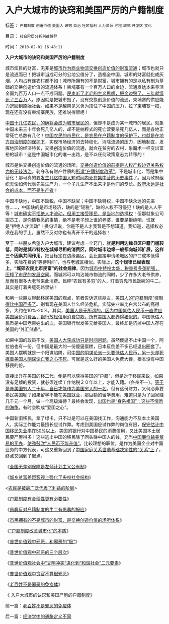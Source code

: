 # 入户大城市的诀窍和美国严厉的户籍制度

标签： `户籍制度` `创造价值` `美国人` `诀窍` `自治` `社区福利` `人力资源` `寻租` `城郊` `开发区` `文化` 

目录： `社会阶层分析利益博羿`

时间： `2010-02-01 16:48:11`

**入户大城市的诀窍和美国严厉的户籍制度**

城市炫目的财富，无非是[城市作为商业物流交换创造价值的财富流通](../../../2009/9/19/农村：市场流通物流法制和人权欠发达地区.md)；城市也就只是流通而已！把城市当成可分的公地公值分了，造福全中国，城市的财富就化成灰烟，人均占有连农村都不如！城市所拥有的不是财富，城市拥有的是以私有制为基础的交换创造价值的流通体系！柬埔寨有一个百万人口的金边，流通发达本来养活全国九百万人口一点不成问题。[民柬听了老毛的主义思想，把金边毁了，三年就饿死了三百万](../../../2009/8/2/英属孟加拉两次大饥荒和经济学家的良心.md)人。原因就是把城市毁了，没有交换创造价值的流通，柬埔寨的供应能力退回到原始社会。如果不是越南见义勇为顶住了中国的压力，拉了柬埔寨一把，现在还有没有柬埔寨民族，还难说得很呢！

[中国十几亿农民，的确将会成为城市居民的](../../../2009/1/5/农业人口城市化原动力和户籍制度必要性.md)，但却不是成为某一城市的居民。就象中国未来三十年会死几亿人的，却不是纳粹式的死亡营要杀死几亿人，而是各地正常死亡总数有几亿！[中国农民的市民化，是农民在户籍制度的保护下，也就是在地方自治制度的保护下](../../../2009/3/8/社区自治同时保护城市和农村居民的根本利益！.md)，实现市场经济的去特权化，消除流通的压力，因地制宜，发挥地区的经济特长，交换创造价值的流通，就会在贫穷的农村，象魔术一样变出富裕的城市！这是中国城市化的唯一出路，是不以任何政策意志为转移的！

城市是供交换创造价值的流通的场所，[交换创造价值的前提是人权产权边界关系权力的无歧法治](../../../2009/9/12/产权归属清晰前提下的平等博羿.md)。剥夺私有财产性质的[所谓“户籍制度改革”](http://blog.sina.com.cn/s/blog_5563a64d0100eq4t.html)，不是城市化，而是集中营化！那可真的要[发生几亿中国人短时间内死在集中营的历史事件](../../../2009/8/5/市场经济是工业化不成为人道灾难的必要条件.md)了。因为政府组织无论如何代表先进生产力，一个子儿生产不出来才是他们的专长。[政府永远是社会的成本，而不是生产者](../../../2009/1/22/计划经济和市场经济中的生产者角色差异.md)！

中国不缺地，中国不缺税，中国不缺官；中国不缺特权，中国不缺永远的先进性……，中国缺的是市场经济，缺的是“轻税”，缺的人权不可侵犯！缺的是人人平等！[城市确实不拒绝人才流动，但用工接受移民，是当地的选择权](../../../2009/3/7/户籍制度的选择权，在该地居民，不在外来者.md)！但那就象公司招员工，是你情我愿的事情，绝不是老子想上谁的老婆，谁要是拒绝咱，谁就是“拒绝人才流动”！换句话说，你是不是人才我暂是不想知道。我知道，选择权必须在我的手上，虽然不反对你也有离开不干的选择权！

至于一些朋友希望入户大城市，建议考虑一个窍门，就**是利用边缘县区户籍门槛较低，同时是城市特权在城郊寻租的消费区，同时城市边缘一般都向城郊扩展，这样三个因素共同作用**，把目标定在边缘县区，会比直接申请老城区的户口成本低得多，实际花费的“等待时间”，也与老城区相似。实际上，**这个规律已经表现上，“城郊农民比市民富”的社会规律**。因为[城市中特权太盛，税重费多垄断强，压榨了市民的发展空间](../../../2009/10/16/向农民工倾斜了吗？国民就业收入和内需却少了.md)。而城郊可以均沾城市物流的同时，少了许多大老爷供养，反而有很多大老爷来此消费。民粹“农民有多穷”的人，盯着穷鬼市民饭碗的牛二，其实是盯着夹缝死路里钻！

和另一些朋友聊起移民美国的观点，笔者告诉这些朋友，[美国人的“户籍制度”控制得比中国严多了](../../../2009/3/6/自由结社，社区自治和迁移自由.md)。别看现在美国人什么经济危机，实际失业率比白宫公布的高得多，大约在10%-20%。其实，[美国人是无所谓的，因为中国低估人民币一直供应美国廉价消费品，银行放松信用消费贷款，所有美国人都养得猪似的](../../../2008/7/19/美国战无不胜的强大，纯属狗屎运.md)。中国低估人民币是中国老百姓出的血，美国银行增发美元给美国人，最终却是坑掉中国人存在美国的“外汇储备”。

如果中国的政策不改，[美国人大获成功只是时间问题](../../../2008/7/21/中国索罗斯做空美元剪美国人羊毛惨败的货币战争.md)。虽然傻逼不止中国一个，阿拉伯也有一份，但中国是最大的一份傻逼蛋糕，日本反倒差不多已经退出圈套了。美国人摆明就是一个阳谋陷阱，[可中国的阴谋论派一头要低估人民币，另一头却死撑着美国人阴谋论亡我之心不死](../../../2007/10/28/漫谈人民币升值贬值及黄金及刘军洛宋鸿兵阴谋论.md)。可就是这么好的美国人免费大餐，根本没有中国移民的份。

直接出升在美国的移二代，倒是可以获得美国的“户籍”，但是对于移民来说，如果没有足额的投资，就必须连续工作纳税２０年以上，才能入籍。（各州不一）。[等于是养美国穷人二十年，自已才能作为美国穷人的一名](../../../2009/9/1/为什么地方财政社会保障排外是理所当然的.md)。但有这份财力，又何必非要移民美国呢？如果留学不能在美国就业，那巨额的留学费用，难道只是为了回家赚几千元一个月，做一个高级海待？最终会发现，[出国也是“身系祖国”；这些不情愿的海龟](../../../2009/11/5/公民祖国崛起是海内外华族的共同利益.md)，有时会吹成“爱国之心”。

中国新旧移民，拿了绿卡，只不过是可以在美国找工作，沟通能力不及本土美国人，实际工作能力最擅长应试作弊。考虑到美国应试作弊的岗位有限，[保守估计中国移民失业率在50%以上](../../../2009/11/5/出国也难避全球华人失业无保障浪潮的天罗地网.md)。美国的银行对中国移民的消费信用，又比美国本土居民要严厉得多！这些逃出中国的移民除了回头赚中国人的钱，充当[中国廉价输美贸易的买办](../../../2010/1/9/洋权威和您自已的利益！.md)，[使劲鼓吹“人民币不能升值”](../../../2009/10/23/系统工程中的范式和经济学中的定律.md)。比较理想的职位，是作为美国企业对中国业务的中方代表，可这又重新回到了[中国家庭关系世袭基础决定性的“关系”上](../../../2009/8/28/贫富差距核心矛盾是特权等级文化.md)了，终点又回到了起点。

《[全国无差别保障是左倾计划主义公有制](../../../2009/9/7/全国无差别保障是注定失败的左倾计划经济公有制.md)》

《[城乡贫富差距客观上强化了央权社会结构](../../../2009/9/8/城乡贫富差距客观上强化了央权社会结构.md)》

<[农民是被最广泛代表了利益的阶层](../../../2009/9/8/农村也是等级社会.md)>

《[户籍制度有合理性更有必要性](../../../2009/9/29/户籍制度的合理性和必要性专题讨论目录.md)》

《[愚蠢反对户籍制度的牛二有愚蠢的报应](../../../2010/1/27/愚蠢的人自然有愚蠢的报应.md)》

《[市民拥有的不是城市的财富，是交换创造价值的场所体系](../../../2010/1/29/市民拥有的不是城市的财富，是交换创造价值的场所体系.md)》

《[“户籍制度改革城市化”的本质](../../../2010/1/29/“户籍制度改革城市化”的本质是浩劫.md)》

《[普世价值观中邪恶，和邪恶的“极”](../../../2010/1/30/普世价值观中邪恶，和邪恶的“极”.md)》

《[普世价值观中邪恶的三个层次](../../../2010/1/30/邪恶的三个层次.md)》

《[普世价值观社会中“文明冲突”进化到“和谐社会”二元要素](../../../2010/1/31/沟通和合作，“文明冲突”进化到“和谐社会”.md)》

《[普世价值观中贪官不算很邪恶](http://blog.sina.com.cn/s/blog_5563a64d0100gmty.html)》

《[老百姓不是邪恶的免疫体](../../../2010/2/1/老百姓不是邪恶的免疫体.md)》

《 入户大城市的诀窍和美国严厉的户籍制度》



前一篇：[老百姓不是邪恶的免疫体](../../../2010/2/1/老百姓不是邪恶的免疫体.md)

后一篇：[经济学中的通胀定义不同](../../../2010/2/2/经济学中的通胀定义不同.md)